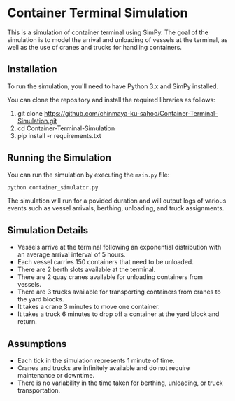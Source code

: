 # Container Terminal Simulation

This is a simulation of container terminal using SimPy. The goal of the simulation is to model the arrival and unloading of vessels at the terminal, as well as the use of cranes and trucks for handling containers.

## Installation

To run the simulation, you'll need to have Python 3.x and SimPy installed.

You can clone the repository and install the required libraries as follows:

1.  git clone https://github.com/chinmaya-ku-sahoo/Container-Terminal-Simulation.git
2.  cd Container-Terminal-Simulation
3.  pip install -r requirements.txt


## Running the Simulation

You can run the simulation by executing the `main.py` file:

```bash
python container_simulator.py
```

The simulation will run for a povided duration and will output logs of various events such as vessel arrivals, berthing, unloading, and truck assignments.

## Simulation Details

- Vessels arrive at the terminal following an exponential distribution with an average arrival interval of 5 hours.
- Each vessel carries 150 containers that need to be unloaded.
- There are 2 berth slots available at the terminal.
- There are 2 quay cranes available for unloading containers from vessels.
- There are 3 trucks available for transporting containers from cranes to the yard blocks.
- It takes a crane 3 minutes to move one container.
- It takes a truck 6 minutes to drop off a container at the yard block and return.

## Assumptions

- Each tick in the simulation represents 1 minute of time.
- Cranes and trucks are infinitely available and do not require maintenance or downtime.
- There is no variability in the time taken for berthing, unloading, or truck transportation.
